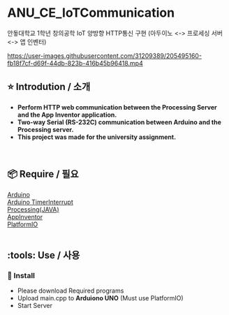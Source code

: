 # ANU_CE_IoTCommunication
안돟대학교 1학년 창의공학 IoT 양방향 HTTP통신 구현 (아두이노 &lt;-> 프로세싱 서버 &lt;-> 앱 인벤터)

https://user-images.githubusercontent.com/31209389/205495160-fb18f7cf-d69f-44db-823b-416b45b96418.mp4

## :star: Introdution / 소개
 - **Perform HTTP web communication between the Processing Server and the App Inventor application.**
 - **Two-way Serial (RS-232C) communication between Arduino and the Processing server.**
 - **This project was made for the university assignment.**
<br>


## :package: Require / 필요
[Arduino](https://www.arduino.cc/)<br>
[Arduino TimerInterrupt](https://www.arduino.cc/reference/en/libraries/timerinterrupt/)<br>
[Processing(JAVA)](https://processing.org/download)<br>
[AppInventor](https://appinventor.mit.edu/)<br>
[PlatformIO](https://platformio.org/)<br>
<br>

## :tools: Use / 사용

### :open_file_folder: Install
- Please download Required programs
- Upload main.cpp to **Arduiono UNO** (Must use PlatformIO)
- Start Server 
<br>
